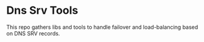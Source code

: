 # Dns Srv Tools

This repo gathers libs and tools to handle failover and load-balancing based on DNS SRV records.